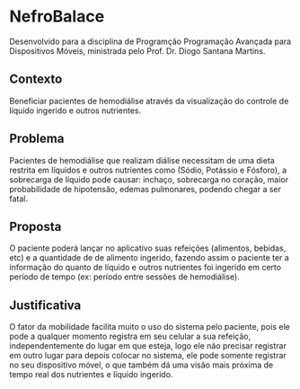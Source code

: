 # NefroBalace

Desenvolvido para a disciplina de Programção Programação Avançada para Dispositivos Móveis, ministrada pelo Prof. Dr. Diogo Santana Martins.

## Contexto
Beneficiar pacientes de hemodiálise através da visualização do controle de líquido ingerido e outros nutrientes.
 
## Problema
Pacientes de hemodiálise que realizam diálise necessitam de uma dieta restrita em líquidos e outros nutrientes como (Sódio, Potássio e Fósforo), a
sobrecarga de líquido pode causar: inchaço, sobrecarga no coração, maior probabilidade de
hipotensão, edemas pulmonares, podendo chegar a ser fatal.
 
## Proposta
O paciente poderá lançar no aplicativo suas refeições (alimentos, bebidas, etc) e a quantidade de
de alimento ingerido, fazendo assim o paciente ter a informação do quanto
de líquido e outros nutrientes foi ingerido em certo período de tempo (ex: período entre sessões de hemodiálise).

## Justificativa
O fator da mobilidade facilita muito o uso do sistema pelo paciente, pois ele pode a qualquer
momento registra em seu celular a sua refeição, independentemente do lugar em que esteja, logo ele
não precisar registrar em outro lugar para depois colocar no sistema, ele pode somente registrar no
seu dispositivo móvel, o que também dá uma visão mais próxima de tempo real dos nutrientes e líquido ingerido.
